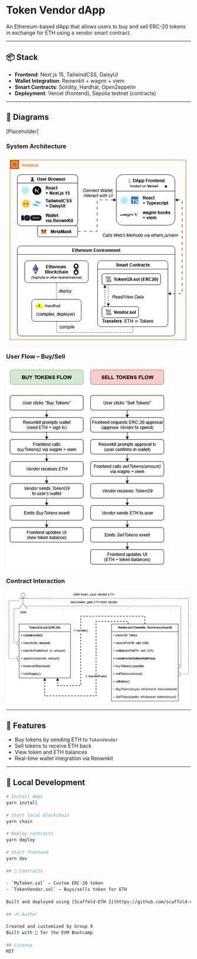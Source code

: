 # Token Vendor dApp

An Ethereum-based dApp that allows users to buy and sell ERC-20 tokens in exchange for ETH using a vendor smart contract.

---

## 📦 Stack

- **Frontend**: Next.js 15, TailwindCSS, DaisyUI
- **Wallet Integration**: Reownkit + wagmi + viem
- **Smart Contracts**: Solidity, Hardhat, OpenZeppelin
- **Deployment**: Vercel (frontend), Sepolia testnet (contracts)

---

## 📸 Diagrams
[Placeholder]
### System Architecture  
![System Diagram](./assets/system-architecture.png)

### User Flow – Buy/Sell  
![Flowchart](./assets/user-flowchart.png)

### Contract Interaction  
![Contract Diagram](./assets/contract-interaction.png)

---

## 🚀 Features

- Buy tokens by sending ETH to `TokenVendor`
- Sell tokens to receive ETH back
- View token and ETH balances
- Real-time wallet integration via Reownkit

---

## 🧪 Local Development

```bash
# Install deps
yarn install

# Start local blockchain
yarn chain

# Deploy contracts
yarn deploy

# Start frontend
yarn dev

## 📄 Contracts

- `MyToken.sol` – Custom ERC-20 token
- `TokenVendor.sol` – Buys/sells token for ETH

Built and deployed using [Scaffold-ETH 2](https://github.com/scaffold-eth/scaffold-eth-2) template.

## ✍️ Author

Created and customized by Group 9
Built with 💙 for the EVM Bootcamp

## License
MIT

